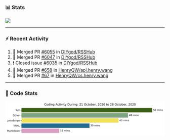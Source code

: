 ### :bar_chart: Stats

<a href="#">
  <img align="center" src="https://github-readme-stats.vercel.app/api?username=henryqw&count_private=true&show_icons=true" />
</a>
<!-- <a href="#">
  <img align="center" src="https://github-readme-stats-git-master.henryqw.vercel.app/api/top-langs/?username=HenryQW&layout=compact" />
</a> -->

---

### :zap: Recent Activity

<!--START_SECTION:activity-->

1. 🎉 Merged PR [#6055](https://github.com/DIYgod/RSSHub/pull/6055) in [DIYgod/RSSHub](https://github.com/DIYgod/RSSHub)
2. 🎉 Merged PR [#6047](https://github.com/DIYgod/RSSHub/pull/6047) in [DIYgod/RSSHub](https://github.com/DIYgod/RSSHub)
3. ❗️ Closed issue [#6035](https://github.com/DIYgod/RSSHub/issues/6035) in [DIYgod/RSSHub](https://github.com/DIYgod/RSSHub)
4. 🎉 Merged PR [#658](https://github.com/HenryQW/api.henry.wang/pull/658) in [HenryQW/api.henry.wang](https://github.com/HenryQW/api.henry.wang)
5. 🎉 Merged PR [#67](https://github.com/HenryQW/cs.henry.wang/pull/67) in [HenryQW/cs.henry.wang](https://github.com/HenryQW/cs.henry.wang)
<!--END_SECTION:activity-->

---

### :calendar: Code Stats

![WakaTime](https://github.com/HenryQW/HenryQW/blob/master/images/stat.svg)
